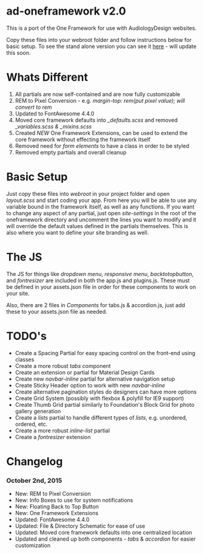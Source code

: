 # ad-oneframework v2.0
This is a port of the One Framework for use with AudiologyDesign websites.

Copy these files into your webroot folder and follow instructions below for basic setup. To see the stand alone version you can see it [here](http://staging.34one.com/one-framework) - will update this soon.

# Whats Different
1. All partials are now self-contained and are now fully customizable
2. REM to Pixel Conversion - e.g. *margin-top: rem(put pixel value); will convert to rem*
3. Updated to FontAwesome 4.4.0
4. Moved core framework defaults into *_defaults.scss* and removed *_variables.scss & _mixins.scss*
5. Created *NEW* One Framework Extensions, can be used to extend the core framework without effecting the framework itself
6. Removed need for *form elements* to have a class in order to be styled
7. Removed empty partials and overall cleanup

# Basic Setup
Just copy these files into *webroot* in your project folder and open *layout.scss* and start coding your app. From here you will be able to use any variable bound in the framework itself, as well as any functions. If you want to change any aspect of any partial, just open *site-settings* in the root of the oneframework directory and uncomment the lines you want to modify and it will override the default values defined in the partials themselves. This is also where you want to define your site branding as well.

# The JS
The JS for things like *dropdown menu*, *responsive menu*, *backtotopbutton*, and *fontresizer* are included in both the app.js and plugins.js. These must be defined in your assets.json file in order for these components to work on your site.

Also, there are 2 files in *Components* for tabs.js & accordion.js, just add these to your assets.json file as needed.

# TODO's

* Create a Spacing Partial for easy spacing control on the front-end using classes
* Create a more robust *tabs* component
* Create an extension or partial for Material Design Cards
* Create new *navbar-inline* partial for alternative navigation setup
* Create Sticky Header option to work with new *navbar-inline*
* Create alternative pagination styles do designers can have more options
* Create Grid System (possibly with flexbox & polyfill for IE9 support)
* Create Thumb Grid partial similarly to Foundation's Block Grid for photo gallery generation
* Create a *lists* partial to handle different types of *lists*, e.g. unordered, ordered, etc.
* Create a more robust *inline-list* partial
* Create a *fontresizer* extension

# Changelog

### October 2nd, 2015

* New: REM to Pixel Conversion
* New: Info Boxes to use for system notifications
* New: Floating Back to Top Button
* New: One Framework Extensions
* Updated: FontAwesome 4.4.0
* Updated: File & Directory Schematic for ease of use
* Updated: Moved core framework defaults into one centralized location
* Updated and cleaned up both components - *tabs* & *accordion* for easier customization
